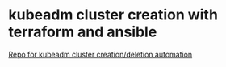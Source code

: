 # kubeadm cluster creation with terraform and ansible
[Repo for kubeadm cluster creation/deletion automation](https://github.com/konka-devops-lab/kubeadm-cluster-terraform-ansible.git)



